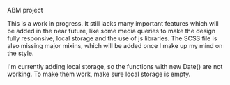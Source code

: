 ABM project

This is a work in progress. It still lacks many important features which will be added in the near future, like some media queries to make the design fully responsive, local storage and the use of js libraries. The SCSS file is also missing major mixins, which will be added once I make up my mind on the style.

I'm currently adding local storage, so the functions with new Date() are not working. To make them work, make sure local storage is empty.



